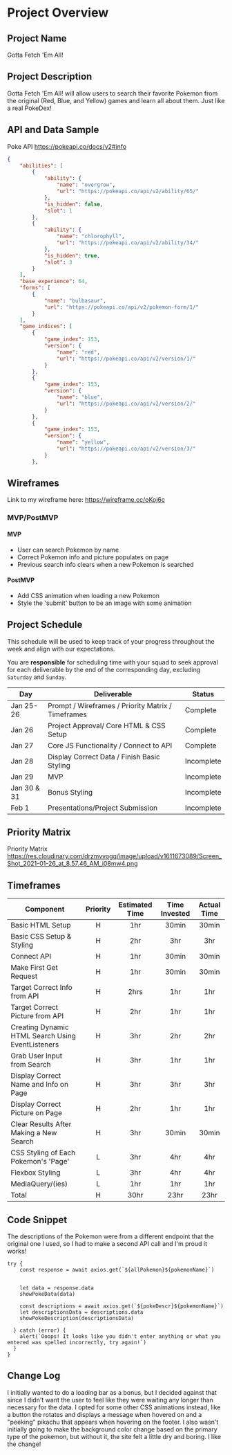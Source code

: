 # Project Overview

## Project Name
Gotta Fetch 'Em All!

## Project Description
Gotta Fetch 'Em All! will allow users to search their favorite Pokemon from the original (Red, Blue, and Yellow) games and learn all about them. Just like a real PokeDex!

## API and Data Sample

Poke API https://pokeapi.co/docs/v2#info

```json
{
    "abilities": [
        {
            "ability": {
                "name": "overgrow",
                "url": "https://pokeapi.co/api/v2/ability/65/"
            },
            "is_hidden": false,
            "slot": 1
        },
        {
            "ability": {
                "name": "chlorophyll",
                "url": "https://pokeapi.co/api/v2/ability/34/"
            },
            "is_hidden": true,
            "slot": 3
        }
    ],
    "base_experience": 64,
    "forms": [
        {
            "name": "bulbasaur",
            "url": "https://pokeapi.co/api/v2/pokemon-form/1/"
        }
    ],
    "game_indices": [
        {
            "game_index": 153,
            "version": {
                "name": "red",
                "url": "https://pokeapi.co/api/v2/version/1/"
            }
        },
        {
            "game_index": 153,
            "version": {
                "name": "blue",
                "url": "https://pokeapi.co/api/v2/version/2/"
            }
        },
        {
            "game_index": 153,
            "version": {
                "name": "yellow",
                "url": "https://pokeapi.co/api/v2/version/3/"
            }
        },
```

## Wireframes

Link to my wireframe here: https://wireframe.cc/oKoj6c

### MVP/PostMVP

#### MVP 

- User can search Pokemon by name
- Correct Pokemon info and picture populates on page
- Previous search info clears when a new Pokemon is searched

#### PostMVP  

- Add CSS animation when loading a new Pokemon
- Style the 'submit' button to be an image with some animation

## Project Schedule

This schedule will be used to keep track of your progress throughout the week and align with our expectations.  

You are **responsible** for scheduling time with your squad to seek approval for each deliverable by the end of the corresponding day, excluding `Saturday` and `Sunday`.

|  Day | Deliverable | Status
|---|---| ---|
|Jan 25-26| Prompt / Wireframes / Priority Matrix / Timeframes | Complete
|Jan 26| Project Approval/ Core HTML & CSS Setup | Complete
|Jan 27| Core JS Functionality / Connect to API  | Complete
|Jan 28| Display Correct Data / Finish Basic Styling | Incomplete
|Jan 29| MVP | Incomplete
|Jan 30 & 31| Bonus Styling | Incomplete
|Feb 1| Presentations/Project Submission | Incomplete

## Priority Matrix

Priority Matrix https://res.cloudinary.com/drzmvvogq/image/upload/v1611673089/Screen_Shot_2021-01-26_at_8.57.46_AM_i08mw4.png

## Timeframes


| Component | Priority | Estimated Time | Time Invested | Actual Time |
| --- | :---: |  :---: | :---: | :---: |
| Basic HTML Setup | H | 1hr| 30min | 30min |
| Basic CSS Setup & Styling | H | 2hr| 3hr| 3hr |
| Connect API| H | 1hr| 30min | 30min |
| Make First Get Request| H | 1hr| 30min | 30min |
| Target Correct Info from API | H | 2hrs| 1hr | 1hr |
| Target Correct Picture from API | H | 2hr| 1hr | 1hr|
| Creating Dynamic HTML Search Using EventListeners  | H | 3hr| 2hr| 2hr |
| Grab User Input from Search | H | 3hr| 1hr | 1hr |
| Display Correct Name and Info on Page| H | 3hr| 3hr | 3hr |
| Display Correct Picture on Page| H | 2hr| 1hr | 1hr |
| Clear Results After Making a New Search | H | 3hr| 30min | 30min |
| CSS Styling of Each Pokemon's 'Page' | L | 3hr| 4hr | 4hr |
| Flexbox Styling | L | 3hr| 4hr | 4hr |
| MediaQuery/(ies) | L | 1hr| 1hr | 1hr |
| Total | H | 30hr| 23hr | 23hr |

## Code Snippet

The descriptions of the Pokemon were from a different endpoint that the original one I used, so I had to make a second API call and I'm proud it works! 

```
try {
    const response = await axios.get(`${allPokemon}${pokemonName}`)
    

    let data = response.data
    showPokeData(data)

    const descriptions = await axios.get(`${pokeDescr}${pokemonName}`)
    let descriptionsData = descriptions.data
    showPokeDescription(descriptionsData)

  } catch (error) {
    alert(`Ooops! It looks like you didn't enter anything or what you entered was spelled incorrectly, try again!`)
  }
}
```

## Change Log 
I initially wanted to do a loading bar as a bonus, but I decided against that since I didn't want the user to feel like they were waiting any longer than necessary for the data. I opted for some other CSS animations instead, like a button the rotates and displays a message when hovered on and a "peeking" pikachu that appears when hovering on the footer. I also wasn't initially going to make the background color change based on the primary type of the pokemon, but without it, the site felt a little dry and boring. I like the change!   
